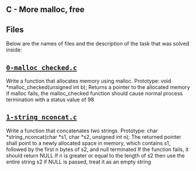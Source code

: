 ## C - More malloc, free
## Files
Below are the names of files and the description of the task that was solved inside:


## [`0-malloc_checked.c`](0-malloc_checked.c)
Write a function that allocates memory using malloc.
Prototype: void *malloc_checked(unsigned int b);
Returns a pointer to the allocated memory
if malloc fails, the malloc_checked function should cause normal process termination with a status value of 98

## [`1-string_nconcat.c`](1-string_nconcat.c)
Write a function that concatenates two strings.
Prototype: char *string_nconcat(char *s1, char *s2, unsigned int n);
The returned pointer shall point to a newly allocated space in memory, which contains s1, followed by the first n bytes of s2, and null terminated
If the function fails, it should return NULL
If n is greater or equal to the length of s2 then use the entire string s2
if NULL is passed, treat it as an empty string


